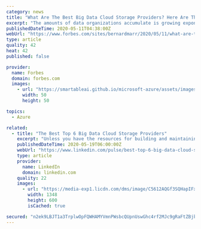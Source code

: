 ```yaml
---
category: news
title: "What Are The Best Big Data Cloud Storage Providers? Here Are The Top 6"
excerpt: "The amounts of data organizations accumulate is growing exponentially. This means we need to find the right place to store the data. In this article, we look at the best cloud storage providers for your big data."
publishedDateTime: 2020-05-11T04:38:00Z
webUrl: "https://www.forbes.com/sites/bernardmarr/2020/05/11/what-are-the-best-big-data-cloud-storage-providers-here-are-the-top-6/"
type: article
quality: 42
heat: 42
published: false

provider:
  name: Forbes
  domain: forbes.com
  images:
    - url: "https://smartableai.github.io/microsoft-azure/assets/images/organizations/forbes.com-50x50.jpg"
      width: 50
      height: 50

topics:
  - Azure

related:
  - title: "The Best Top 6 Big Data Cloud Storage Providers"
    excerpt: "Unless you have the resources for building and maintaining large amounts of IT infrastructure, the best place for most organizations’ Big Data these days is in the cloud. Using cloud services for your data storage,"
    publishedDateTime: 2020-05-19T06:00:00Z
    webUrl: "https://www.linkedin.com/pulse/best-top-6-big-data-cloud-storage-providers-bernard-marr"
    type: article
    provider:
      name: LinkedIn
      domain: linkedin.com
    quality: 22
    images:
      - url: "https://media-exp1.licdn.com/dms/image/C5612AQGf3SQHapIFxQ/article-cover_image-shrink_600_2000/0?e=1595462400&v=beta&t=BU-M_Lq8bMFHlGCfPiiRF5N2KPybEWi2bePzgtvvTrY"
        width: 1348
        height: 600
        isCached: true

secured: "n2ek9LBJT1a3TrplwOpFQWHAMYVmnPWsbcQUpnUswGhc4rf2MJc9gRaFtZBjkrDTefbfr8aq3lzWTdbyZf5r0Wkq4rGwTMNSEX5eWx/554Z6OnavfufR99iWoALq3ojVLV4KUA2hvbUc66Ebaqf/pr4BhOWXEVNQY43Y8aNCBM1O/ZUV9s4DBB/rjYj+Ea+LE124sc3AiZQYrrNsjaw82asKVrT2b2yNtLQu3GriuWbfFdmYFZVN4dK5I0wQA5MoTZDXXmT5HfZdtz9/kSgrtrgYyekLSbaQXymjEBmK4ZKANJkk3xQI4G6b+599Vbb1omzZLFO1hbCtWveskhshQbhlpdxFfLhHv0dvClxnbD8OVzNKJiPRaVMS7hH8SNJ8tSyY0SUR+XfaHEJgtdU5jL7/YqNUWGZmUPbv4aOXVSuhxpKKVc5jF4hfuV1ZbhlDmmM4gF9/Nv9cix7b3a6dCBQ+9OjaAKLSQoGxswMJf9Q=;IIxI5Bx4wj2RQU8erBUksQ=="
---
```


